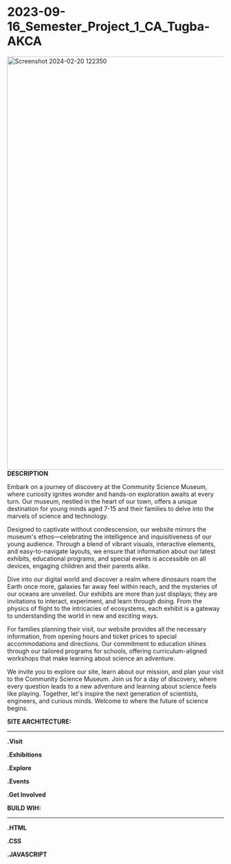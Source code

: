 # 2023-09-16_Semester_Project_1_CA_Tugba-AKCA

<img width="961" alt="Screenshot 2024-02-20 122350" src="https://github.com/TGBAKC/2023-09-16_Semester_Project_1_CA_Tugba-AKCA/assets/132302938/1f91d4fa-6187-488f-9317-c9ecdb1fd8cc">
<strong>DESCRIPTION</strong>

Embark on a journey of discovery at the Community Science Museum, where curiosity ignites wonder and hands-on exploration awaits at every turn. Our museum, nestled in the heart of our town, offers a unique destination for young minds aged 7-15 and their families to delve into the marvels of science and technology.

Designed to captivate without condescension, our website mirrors the museum's ethos—celebrating the intelligence and inquisitiveness of our young audience. Through a blend of vibrant visuals, interactive elements, and easy-to-navigate layouts, we ensure that information about our latest exhibits, educational programs, and special events is accessible on all devices, engaging children and their parents alike.

Dive into our digital world and discover a realm where dinosaurs roam the Earth once more, galaxies far away feel within reach, and the mysteries of our oceans are unveiled. Our exhibits are more than just displays; they are invitations to interact, experiment, and learn through doing. From the physics of flight to the intricacies of ecosystems, each exhibit is a gateway to understanding the world in new and exciting ways.

For families planning their visit, our website provides all the necessary information, from opening hours and ticket prices to special accommodations and directions. Our commitment to education shines through our tailored programs for schools, offering curriculum-aligned workshops that make learning about science an adventure.

We invite you to explore our site, learn about our mission, and plan your visit to the Community Science Museum. Join us for a day of discovery, where every question leads to a new adventure and learning about science feels like playing. Together, let's inspire the next generation of scientists, engineers, and curious minds. Welcome to where the future of science begins.

<strong>SITE ARCHITECTURE:<strong/>
<hr>
.Visit

.Exhibitions

.Explore

.Events

.Get Involved


<strong>BUILD WIH:<strong/>
<hr>
.HTML

.CSS

.JAVASCRIPT



